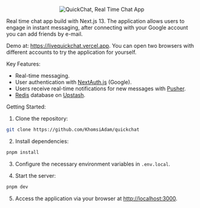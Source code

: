 <p align="center">
  <img src="https://github.com/KhomsiAdam/create-express-rest-ts/assets/9354045/dd0ae4f3-7558-4a0a-8292-0c897f34ba84" alt="QuickChat, Real Time Chat App"></img>
</p>

Real time chat app build with Next.js 13. The application allows users to engage in instant messaging, after connecting with your Google account you can add friends by e-mail.

Demo at: https://livequickchat.vercel.app. You can open two browsers with different accounts to try the application for yourself.

Key Features:
- Real-time messaging.
- User authentication with [NextAuth.js](https://next-auth.js.org/) (Google).
- Users receive real-time notifications for new messages with [Pusher](https://pusher.com/).
- [Redis](https://redis.io/) database on [Upstash](https://upstash.com/).

Getting Started:
1. Clone the repository:
```bash
git clone https://github.com/KhomsiAdam/quickchat
```
2. Install dependencies:
```bash
pnpm install
```
3. Configure the necessary environment variables in `.env.local`.

4. Start the server:
```bash
pnpm dev
```

5. Access the application via your browser at [http://localhost:3000](http://localhost:3000).
